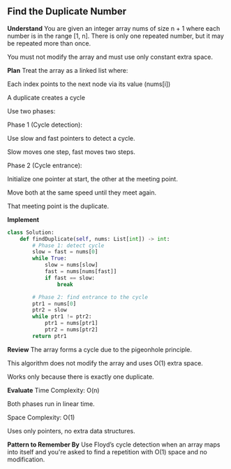 ## Find the Duplicate Number

**Understand**
You are given an integer array nums of size n + 1 where each number is in the range [1, n].
There is only one repeated number, but it may be repeated more than once.

You must not modify the array and must use only constant extra space.

**Plan**
Treat the array as a linked list where:

Each index points to the next node via its value (nums[i])

A duplicate creates a cycle

Use two phases:

Phase 1 (Cycle detection):

Use slow and fast pointers to detect a cycle.

Slow moves one step, fast moves two steps.

Phase 2 (Cycle entrance):

Initialize one pointer at start, the other at the meeting point.

Move both at the same speed until they meet again.

That meeting point is the duplicate.

**Implement**
```python
class Solution:
    def findDuplicate(self, nums: List[int]) -> int:
        # Phase 1: detect cycle
        slow = fast = nums[0]  
        while True:
            slow = nums[slow]
            fast = nums[nums[fast]]
            if fast == slow:
                break

        # Phase 2: find entrance to the cycle
        ptr1 = nums[0]
        ptr2 = slow
        while ptr1 != ptr2:
            ptr1 = nums[ptr1]
            ptr2 = nums[ptr2]
        return ptr1
```
**Review**
The array forms a cycle due to the pigeonhole principle.

This algorithm does not modify the array and uses O(1) extra space.

Works only because there is exactly one duplicate.

**Evaluate**
Time Complexity: O(n)

Both phases run in linear time.

Space Complexity: O(1)

Uses only pointers, no extra data structures.

**Pattern to Remember By**
Use Floyd’s cycle detection when an array maps into itself and you're asked to find a repetition with O(1) space and no modification.